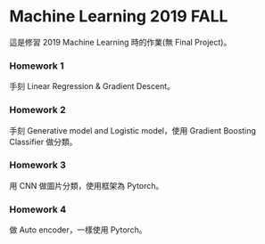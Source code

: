 # Machine Learning 2019 FALL
這是修習 2019 Machine Learning 時的作業(無 Final Project)。  

### Homework 1
手刻 Linear Regression & Gradient Descent。  

### Homework 2
手刻 Generative model and Logistic model，使用 Gradient Boosting Classifier 做分類。  

### Homework 3
用 CNN 做圖片分類，使用框架為 Pytorch。  

### Homework 4
做 Auto encoder，一樣使用 Pytorch。
